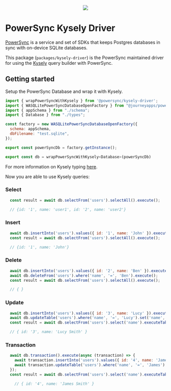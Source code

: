 <p align="center">
  <a href="https://www.powersync.com" target="_blank"><img src="https://github.com/powersync-ja/.github/assets/19345049/602bafa0-41ce-4cee-a432-56848c278722"/></a>
</p>

# PowerSync Kysely Driver

[PowerSync](https://powersync.com) is a service and set of SDKs that keeps Postgres databases in sync with on-device SQLite databases.

This package (`packages/kysely-driver`) is the PowerSync maintained driver for using the [Kysely](https://kysely.dev/) query builder with PowerSync.

## Getting started

Setup the PowerSync Database and wrap it with Kysely.

```js
import { wrapPowerSyncWithKysely } from '@powersync/kysely-driver';
import { WASQLitePowerSyncDatabaseOpenFactory } from "@journeyapps/powersync-sdk-web";
import { appSchema } from "./schema";
import { Database } from "./types";

const factory = new WASQLitePowerSyncDatabaseOpenFactory({
  schema: appSchema,
  dbFilename: "test.sqlite",
});

export const powerSyncDb = factory.getInstance();

export const db = wrapPowerSyncWithKysely<Database>(powerSyncDb)
```

For more information on Kysely typing [here](https://kysely.dev/docs/getting-started#types).

Now you are able to use Kysely queries:

### Select

```js
  const result = await db.selectFrom('users').selectAll().execute();

  // {id: '1', name: 'user1', id: '2', name: 'user2'}
```

### Insert

```js
  await db.insertInto('users').values({ id: '1', name: 'John' }).execute();
  const result = await db.selectFrom('users').selectAll().execute();

  // {id: '1', name: 'John'}
```

### Delete

```js
  await db.insertInto('users').values({ id: '2', name: 'Ben' }).execute();
  await db.deleteFrom('users').where('name', '=', 'Ben').execute();
  const result = await db.selectFrom('users').selectAll().execute();

  // { }
```

### Update

```js
  await db.insertInto('users').values({ id: '3', name: 'Lucy' }).execute();
  await db.updateTable('users').where('name', '=', 'Lucy').set('name', 'Lucy Smith').execute();
  const result = await db.selectFrom('users').select('name').executeTakeFirstOrThrow();

  // { id: '3', name: 'Lucy Smith' }
```

### Transaction

```js
  await db.transaction().execute(async (transaction) => {
    await transaction.insertInto('users').values({ id: '4', name: 'James' }).execute();
    await transaction.updateTable('users').where('name', '=', 'James').set('name', 'James Smith').execute();
  });
  const result = await db.selectFrom('users').select('name').executeTakeFirstOrThrow();

    // { id: '4', name: 'James Smith' }
```
